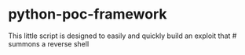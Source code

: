 # python-poc-framework
This little script is designed to easily and quickly build an exploit that  #  summons a reverse shell
